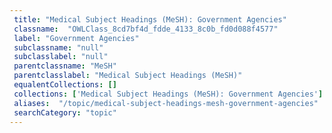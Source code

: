 ```yaml
--- 
 title: "Medical Subject Headings (MeSH): Government Agencies" 
 classname:  "OWLClass_8cd7bf4d_fdde_4133_8c0b_fd0d088f4577" 
 label: "Government Agencies" 
 subclassname: "null" 
 subclasslabel: "null" 
 parentclassname: "MeSH" 
 parentclasslabel: "Medical Subject Headings (MeSH)" 
 equalentCollections: [] 
 collections: ['Medical Subject Headings (MeSH): Government Agencies']
 aliases:  "/topic/medical-subject-headings-mesh-government-agencies"  
 searchCategory: "topic" 
---
```

